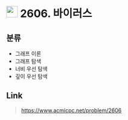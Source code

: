# <img src="https://d2gd6pc034wcta.cloudfront.net/tier/8.svg" width="30"> 2606. 바이러스

## 분류
* 그래프 이론
* 그래프 탐색
* 너비 우선 탐색
* 깊이 우선 탐색

## Link
> https://www.acmicpc.net/problem/2606
